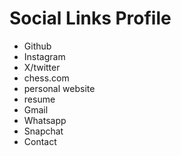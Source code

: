 # Social Links Profile

- Github
- Instagram
- X/twitter
- chess.com
- personal website
- resume
- Gmail
- Whatsapp
- Snapchat
- Contact
